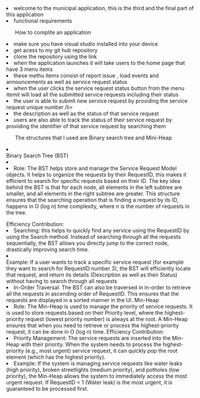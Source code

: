 <li>welcome  to the municipal  application, this is the third and the final part of this application </li>
<li>functional requirements </li>
<ol>How to complite an application </ol>

<li>make sure you have visual studio installed into your device</li>
<li>get acess to my git hub repository </li>
<li>clone the repository using the link  </li>
<li>when the  application launches it will   take users to the home page that have 3 menu items </li>
<li>these methu items consist of report issue , load events and announcements as well as service request status  </li>
<li>when the user clicks the service request status button from the menu itemit will load all the submitted service requests including their status </li>
<li>the user is able to submit new service request by providing the service request unique number /li>
<li>the description as well as the status of that service request </li>
<li>users are also able to track the status of their service request by providing the identifier of that service request by searching them </li>
                                    
<ol>The structures that I used are Binary search tree and Mini-Heap</ol>

<li></li>Binary Search Tree (BST)<li></li>
<li>Role: The BST helps store and manage the Service Request Model objects. It helps to organize the requests by their RequestID, this makes it efficient to search for specific requests based on their ID. The key idea behind the BST is that for each node, all elements in the left subtree are smaller, and all elements in the right subtree are greater. This structure ensures that the searching operation that is finding a request by its ID, happens in O (log n) time complexity, where n is the number of requests in the tree.
</li>	
<ol></ol>	Efficiency Contribution:</ol>

<li>Searching: this helps to quickly find any service using the RequestID by using the Search method. Instead of searching through all the requests sequentially, the BST allows you directly jump to the correct node, drastically improving search time.</li>
<li></li>	Example: If a user wants to track a specific service request (for example they want to search for RequestID number 3), the BST will efficiently locate that request, and return its details (Description as well as their Status) without having to search through all requests</li>
<li>In-Order Traversal: The BST can also be traversed in in-order to retrieve all the requests in ascending order of RequestID. This ensures that the requests are displayed in a sorted manner in the UI.
Min-Heap</li>
<li>	Role: The Min-Heap is used to manage the priority of service requests. It is used to store requests based on their Priority level, where the highest-priority request (lowest priority number) is always at the root. A Min-Heap ensures that when you need to retrieve or process the highest-priority request, it can be done in O (log n) time.
Efficiency Contribution:</li>
<li>	Priority Management: The service requests are inserted into the Min-Heap with their priority. When the system needs to process the highest-priority (e.g., most urgent) service request, it can quickly pop the root element (which has the highest priority).</li>
<li>Example: If the system is managing service requests like water leaks (high priority), broken streetlights (medium priority), and potholes (low priority), the Min-Heap allows the system to immediately access the most urgent request. If RequestID = 1 (Water leak) is the most urgent, it is guaranteed to be processed first.
</p></li>



